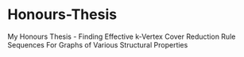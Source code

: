 # Honours-Thesis
My Honours Thesis - Finding Effective k-Vertex Cover Reduction Rule Sequences For Graphs of Various Structural Properties
